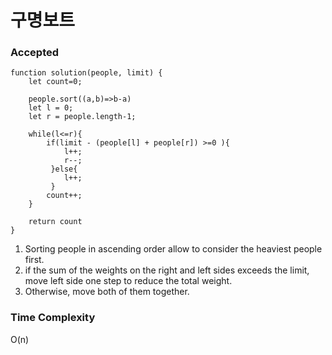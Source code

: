 # 구명보트

### Accepted
```
function solution(people, limit) {
    let count=0;

    people.sort((a,b)=>b-a)
    let l = 0;
    let r = people.length-1;

    while(l<=r){
        if(limit - (people[l] + people[r]) >=0 ){
            l++;
            r--;
         }else{
            l++;
         }
        count++;
    }

    return count
}
```

1. Sorting people in ascending order allow to consider the heaviest people first.
2. if the sum of the weights on the right and left sides exceeds the limit, move left side one step to reduce the total weight.
3. Otherwise, move both of them together.

### Time Complexity
O(n)